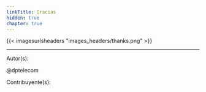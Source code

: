 ```yaml
---
linkTitle: Gracias
hidden: true
chapter: true
---
```


{{< imagesurlsheaders "images_headers/thanks.png"  >}}





---
Autor(s):

@dptelecom

Contribuyente(s):

